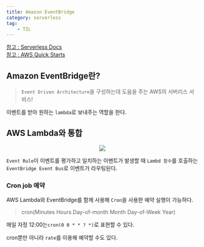 ```yaml
---
title: Amazon EventBridge
category: serverless
tag:
    - TIL
---
```


[참고 : Serverless Docs ](https://www.serverless.com/framework/docs/providers/aws/events/event-bridge)<br>
[참고 : AWS Quick Starts](https://aws.amazon.com/ko/quickstart/eventbridge/aws-lambda/)

## Amazon EventBridge란?

> `Event Driven Architecture`을 구성하는데 도움을 주는 AWS의 서버리스 서비스!

이벤트를 받아 원하는 `lambda`로 보내주는 역할을 한다.


## AWS Lambda와 통합

<div align=center><img src='https://d1.awsstatic.com/partner-network/QuickStart/datasheets/eventbridge-blank-lambda-architecture-diagram.4a324655833386a7cb981e5f6c2ebc92c9504f43.png'></div>

`Event Rule`이 이벤트를 평가하고 일치하는 이벤트가 발생할 때 `Lambd 함수`를 호출하는 `EventBridge Event Bus`로 이벤트가 라우팅된다.



### Cron job 예약

AWS Lambda와 EventBridge를 함께 사용해 `Cron`을 사용한 예약 실행이 가능하다.

> cron(Minutes Hours Day-of-month Month Day-of-Week Year)

매일 자정 12:00는`cron(0 0 * * ? *)`로 표현할 수 있다.


cron뿐만 아니라 `rate`를 이용해 예약할 수도 있다. 